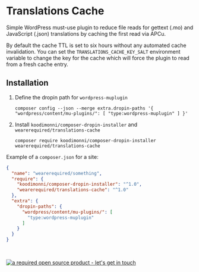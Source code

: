 # Translations Cache

Simple WordPress must-use plugin to reduce file reads for gettext (.mo) and JavaScript (.json) translations by caching the first read via APCu.

By default the cache TTL is set to six hours without any automated cache invalidation. You can set the `TRANSLATIONS_CACHE_KEY_SALT` environment variable to change the key for the cache which will force the plugin to read from a fresh cache entry.

## Installation

1. Define the dropin path for `wordpress-muplugin`  
   ```
   composer config --json --merge extra.dropin-paths '{ "wordpress/content/mu-plugins/": [ "type:wordpress-muplugin" ] }'
   ```
1. Install `koodimonni/composer-dropin-installer` and `wearerequired/translations-cache`  
   ```
   composer require koodimonni/composer-dropin-installer wearerequired/translations-cache
   ```

Example of a `composer.json` for a site:

```json
{
  "name": "wearerequired/something",
  "require": {
    "koodimonni/composer-dropin-installer": "^1.0",
    "wearerequired/translations-cache": "^1.0"
  },
  "extra": {
    "dropin-paths": {
      "wordpress/content/mu-plugins/": [
        "type:wordpress-muplugin"
      ]
    }
  }
}
```

<br>

[![a required open source product - let's get in touch](https://media.required.com/images/open-source-banner.png)](https://required.com/en/lets-get-in-touch/)
